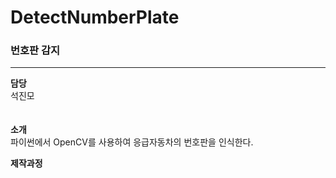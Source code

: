 # DetectNumberPlate

### 번호판 감지
---
**담당**</br>
석진모  
<br></br>
**소개**</br>
파이썬에서 OpenCV를 사용하여 응급자동차의 번호판을
인식한다.

**제작과정**</br>


